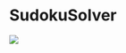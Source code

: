 # SudokuSolver
<img src="https://lh3.googleusercontent.com/5PvUXOA33G2C2uY01clA6nkTE_9YVOlcOSSR9hVT82Dv49ULg6SIGYVWrHOs4IqK9n5XHL8LXORa_cplhN9Kjp9pIDuf9rkxXqnGL4HFJhvhfdDCM4EHSmzQbki4Zq4gmofh6PwYGg=w1357-h621-no"></img>
